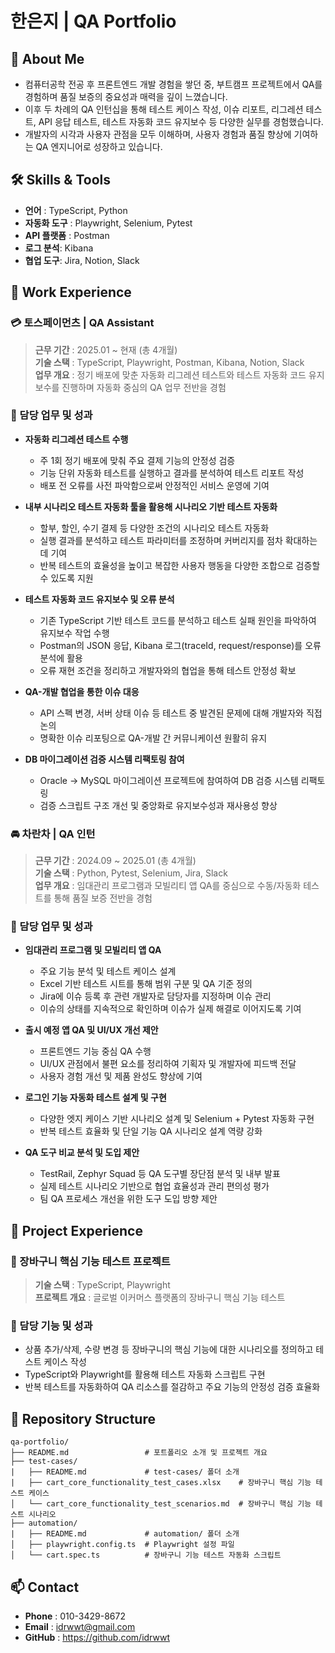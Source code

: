# 한은지 | QA Portfolio

## 🌼 About Me

- 컴퓨터공학 전공 후 프론트엔드 개발 경험을 쌓던 중, 부트캠프 프로젝트에서 QA를 경험하며 품질 보증의 중요성과 매력을 깊이 느꼈습니다.
- 이후 두 차례의 QA 인턴십을 통해 테스트 케이스 작성, 이슈 리포트, 리그레션 테스트, API 응답 테스트, 테스트 자동화 코드 유지보수 등 다양한 실무를 경험했습니다.
- 개발자의 시각과 사용자 관점을 모두 이해하며, 사용자 경험과 품질 향상에 기여하는 QA 엔지니어로 성장하고 있습니다.

## 🛠 Skills & Tools

- **언어** : TypeScript, Python
- **자동화 도구** : Playwright, Selenium, Pytest
- **API 플랫폼** : Postman
- **로그 분석**: Kibana
- **협업 도구**: Jira, Notion, Slack

## 💼 Work Experience

### 💳 토스페이먼츠  |  QA Assistant

> **근무 기간** : 2025.01 ~ 현재 (총 4개월)  
> **기술 스택** : TypeScript, Playwright, Postman, Kibana, Notion, Slack  
> **업무 개요** : 정기 배포에 맞춘 자동화 리그레션 테스트와 테스트 자동화 코드 유지보수를 진행하며 자동화 중심의 QA 업무 전반을 경험

### **🎯 담당 업무 및 성과**

- **자동화 리그레션 테스트 수행**
    - 주 1회 정기 배포에 맞춰 주요 결제 기능의 안정성 검증
    - 기능 단위 자동화 테스트를 실행하고 결과를 분석하여 테스트 리포트 작성
    - 배포 전 오류를 사전 파악함으로써 안정적인 서비스 운영에 기여
      
- **내부 시나리오 테스트 자동화 툴을 활용해 시나리오 기반 테스트 자동화**
    - 할부, 할인, 수기 결제 등 다양한 조건의 시나리오 테스트 자동화
    - 실행 결과를 분석하고 테스트 파라미터를 조정하며 커버리지를 점차 확대하는 데 기여
    - 반복 테스트의 효율성을 높이고 복잡한 사용자 행동을 다양한 조합으로 검증할 수 있도록 지원
      
- **테스트 자동화 코드 유지보수 및 오류 분석**
    - 기존 TypeScript 기반 테스트 코드를 분석하고 테스트 실패 원인을 파악하여 유지보수 작업 수행
    - Postman의 JSON 응답, Kibana 로그(traceId, request/response)를 오류 분석에 활용
    - 오류 재현 조건을 정리하고 개발자와의 협업을 통해 테스트 안정성 확보
      
- **QA-개발 협업을 통한 이슈 대응**
    - API 스펙 변경, 서버 상태 이슈 등 테스트 중 발견된 문제에 대해 개발자와 직접 논의
    - 명확한 이슈 리포팅으로 QA-개발 간 커뮤니케이션 원활히 유지
      
- **DB 마이그레이션 검증 시스템 리팩토링 참여**
    - Oracle → MySQL 마이그레이션 프로젝트에 참여하여 DB 검증 시스템 리팩토링
    - 검증 스크립트 구조 개선 및 중앙화로 유지보수성과 재사용성 향상

### 🚘 차란차  |  QA 인턴

> **근무 기간** : 2024.09 ~ 2025.01 (총 4개월)  
> **기술 스택** : Python, Pytest, Selenium, Jira, Slack  
> **업무 개요** : 임대관리 프로그램과 모빌리티 앱 QA를 중심으로 수동/자동화 테스트를 통해 품질 보증 전반을 경험

### **🎯 담당 업무 및 성과**

- **임대관리 프로그램 및 모빌리티 앱 QA**
    - 주요 기능 분석 및 테스트 케이스 설계
    - Excel 기반 테스트 시트를 통해 범위 구분 및 QA 기준 정의
    - Jira에 이슈 등록 후 관련 개발자로 담당자를 지정하며 이슈 관리
    - 이슈의 상태를 지속적으로 확인하며 이슈가 실제 해결로 이어지도록 기여
      
- **출시 예정 앱 QA 및 UI/UX 개선 제안**
    - 프론트엔드 기능 중심 QA 수행
    - UI/UX 관점에서 불편 요소를 정리하여 기획자 및 개발자에 피드백 전달
    - 사용자 경험 개선 및 제품 완성도 향상에 기여
      
- **로그인 기능 자동화 테스트 설계 및 구현**
    - 다양한 엣지 케이스 기반 시나리오 설계 및 Selenium + Pytest 자동화 구현
    - 반복 테스트 효율화 및 단일 기능 QA 시나리오 설계 역량 강화
      
- **QA 도구 비교 분석 및 도입 제안**
    - TestRail, Zephyr Squad 등 QA 도구별 장단점 분석 및 내부 발표
    - 실제 테스트 시나리오 기반으로 협업 효율성과 관리 편의성 평가
    - 팀 QA 프로세스 개선을 위한 도구 도입 방향 제안

## 📁 Project Experience

### 🛒 장바구니 핵심 기능 테스트 프로젝트

> **기술 스택** : TypeScript, Playwright  
> **프로젝트 개요** : 글로벌 이커머스 플랫폼의 장바구니 핵심 기능 테스트

### 🎯 담당 기능 및 성과

- 상품 추가/삭제, 수량 변경 등 장바구니의 핵심 기능에 대한 시나리오를 정의하고 테스트 케이스 작성
- TypeScript와 Playwright를 활용해 테스트 자동화 스크립트 구현
- 반복 테스트를 자동화하여 QA 리소스를 절감하고 주요 기능의 안정성 검증 효율화

## 📂 Repository Structure

```
qa-portfolio/
├── README.md                 # 포트폴리오 소개 및 프로젝트 개요
├── test-cases/
|   ├── README.md             # test-cases/ 폴더 소개
|   ├── cart_core_functionality_test_cases.xlsx    # 장바구니 핵심 기능 테스트 케이스
│   └── cart_core_functionality_test_scenarios.md  # 장바구니 핵심 기능 테스트 시나리오
├── automation/
|   ├── README.md             # automation/ 폴더 소개
│   ├── playwright.config.ts  # Playwright 설정 파일
│   └── cart.spec.ts          # 장바구니 기능 테스트 자동화 스크립트
```

## 📫 Contact

- **Phone** : 010-3429-8672
- **Email** : idrwwt@gmail.com
- **GitHub** : https://github.com/idrwwt
